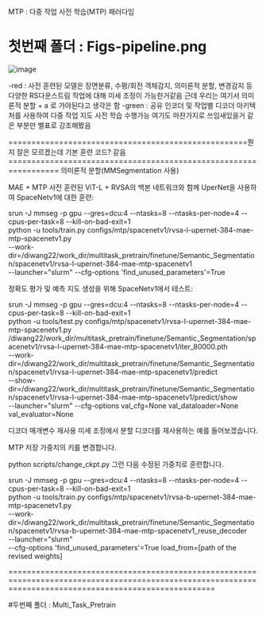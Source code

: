  MTP : 다중 작업 사전 학습(MTP) 패러다임

# 첫번째 폴더 : Figs-pipeline.png
![image](https://github.com/hnk1203/study/assets/82886506/51e5971e-5ef4-4b0c-ab6b-7ba2051e09f6)


-red : 사전 훈련된 모델은 장면분류, 수평/회전 객체감지, 의미론적 분할, 변경감지 등 다양한 RS다운스트림 작업에 대해 미세 조정이 가능한거같음
       근데 우리는 여기서 의미론적 분할 + a 로 가야된다고 생각은 함
-green : 공유 인코더 및 작업별 디코더 아키텍처를 사용하여 다중 작업 지도 사전 학습 수행가능
         여기도 마찬가지로 쓰임새있을거 같은 부분만 별표로 강조해봤음


====================================================뭔지 잘은 모르겠는데 기본 훈련 코드? 같음=================================================================
의미론적 분할(MMSegmentation 사용)

MAE + MTP 사전 훈련된 ViT-L + RVSA의 백본 네트워크와 함께 UperNet을 사용하여 SpaceNetv1에 대한 훈련:

srun -J mmseg -p gpu --gres=dcu:4 --ntasks=8 --ntasks-per-node=4 --cpus-per-task=8 --kill-on-bad-exit=1 \
python -u tools/train.py configs/mtp/spacenetv1/rvsa-l-upernet-384-mae-mtp-spacenetv1.py \
--work-dir=/diwang22/work_dir/multitask_pretrain/finetune/Semantic_Segmentation/spacenetv1/rvsa-l-upernet-384-mae-mtp-spacenetv1 \
--launcher="slurm" --cfg-options 'find_unused_parameters'=True


정확도 평가 및 예측 지도 생성을 위해 SpaceNetv1에서 테스트:

srun -J mmseg -p gpu --gres=dcu:4 --ntasks=8 --ntasks-per-node=4 --cpus-per-task=8 --kill-on-bad-exit=1 \
python -u tools/test.py configs/mtp/spacenetv1/rvsa-l-upernet-384-mae-mtp-spacenetv1.py \
/diwang22/work_dir/multitask_pretrain/finetune/Semantic_Segmentation/spacenetv1/rvsa-l-upernet-384-mae-mtp-spacenetv1/iter_80000.pth \
--work-dir=/diwang22/work_dir/multitask_pretrain/finetune/Semantic_Segmentation/spacenetv1/rvsa-l-upernet-384-mae-mtp-spacenetv1/predict \
--show-dir=/diwang22/work_dir/multitask_pretrain/finetune/Semantic_Segmentation/spacenetv1/rvsa-l-upernet-384-mae-mtp-spacenetv1/predict/show \
--launcher="slurm" --cfg-options val_cfg=None val_dataloader=None val_evaluator=None

디코더 매개변수 재사용
미세 조정에서 분할 디코더를 재사용하는 예를 들어보겠습니다.

MTP 저장 가중치의 키를 변경합니다.

python scripts/change_ckpt.py
그런 다음 수정된 가중치로 훈련합니다.

srun -J mmseg -p gpu --gres=dcu:4 --ntasks=8 --ntasks-per-node=4 --cpus-per-task=8 --kill-on-bad-exit=1 \
python -u tools/train.py configs/mtp/spacenetv1/rvsa-b-upernet-384-mae-mtp-spacenetv1.py \
--work-dir=/diwang22/work_dir/multitask_pretrain/finetune/Semantic_Segmentation/spacenetv1/rvsa-b-upernet-384-mae-mtp-spacenetv1_reuse_decoder \
--launcher="slurm" \
--cfg-options 'find_unused_parameters'=True load_from=[path of the revised weights]

=========================================================================================================================================================


#두번째 폴더 : Multi_Task_Pretrain



